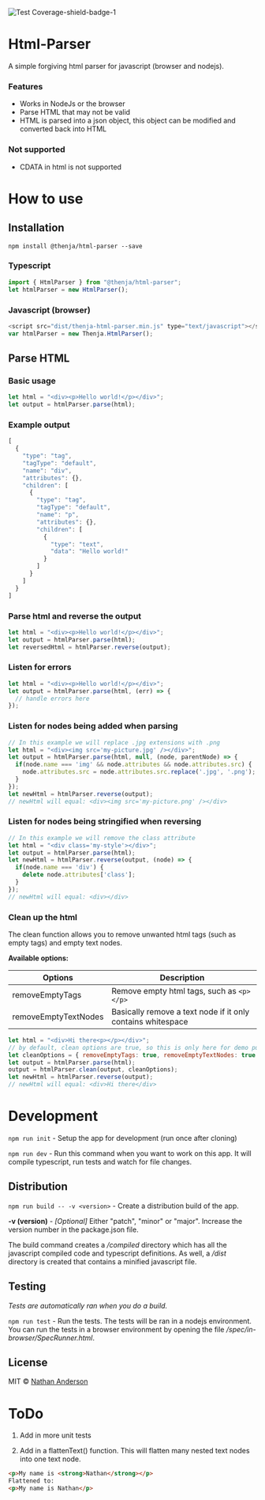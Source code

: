 ![Test Coverage-shield-badge-1](https://img.shields.io/badge/Test%20Coverage-96.44%25-brightgreen.svg)

# Html-Parser

A simple forgiving html parser for javascript (browser and nodejs). 

### Features

* Works in NodeJs or the browser
* Parse HTML that may not be valid
* HTML is parsed into a json object, this object can be modified and converted
back into HTML

### Not supported

* CDATA in html is not supported

# How to use

## Installation

``npm install @thenja/html-parser --save``

### Typescript

```javascript
import { HtmlParser } from "@thenja/html-parser";
let htmlParser = new HtmlParser();
```

### Javascript (browser)

```javascript
<script src="dist/thenja-html-parser.min.js" type="text/javascript"></script>
var htmlParser = new Thenja.HtmlParser();
```

## Parse HTML

### Basic usage

```javascript
let html = "<div><p>Hello world!</p></div>";
let output = htmlParser.parse(html);
```

### Example output

```javascript
[
  {
    "type": "tag",
    "tagType": "default",
    "name": "div",
    "attributes": {},
    "children": [
      {
        "type": "tag",
        "tagType": "default",
        "name": "p",
        "attributes": {},
        "children": [
          {
            "type": "text",
            "data": "Hello world!"
          }
        ]
      }
    ]
  }
]
```

### Parse html and reverse the output

```javascript
let html = "<div><p>Hello world!</p></div>";
let output = htmlParser.parse(html);
let reversedHtml = htmlParser.reverse(output);
```

### Listen for errors

```javascript
let html = "<div><p>Hello world!</p></div>";
let output = htmlParser.parse(html, (err) => {
  // handle errors here
});
```

### Listen for nodes being added when parsing

```javascript
// In this example we will replace .jpg extensions with .png
let html = "<div><img src='my-picture.jpg' /></div>";
let output = htmlParser.parse(html, null, (node, parentNode) => {
  if(node.name === 'img' && node.attributes && node.attributes.src) {
    node.attributes.src = node.attributes.src.replace('.jpg', '.png');
  }
});
let newHtml = htmlParser.reverse(output);
// newHtml will equal: <div><img src='my-picture.png' /></div>
```

### Listen for nodes being stringified when reversing

```javascript
// In this example we will remove the class attribute
let html = "<div class='my-style'></div>";
let output = htmlParser.parse(html);
let newHtml = htmlParser.reverse(output, (node) => {
  if(node.name === 'div') {
    delete node.attributes['class'];
  }
});
// newHtml will equal: <div></div>
```

### Clean up the html

The clean function allows you to remove unwanted html tags (such as empty tags) and empty text nodes.

__Available options:__

|Options|Description|
|-------|-----------|
|removeEmptyTags|Remove empty html tags, such as ``<p></p>``|
|removeEmptyTextNodes|Basically remove a text node if it only contains whitespace|


```javascript
let html = "<div>Hi there<p></p></div>";
// by default, clean options are true, so this is only here for demo purposes
let cleanOptions = { removeEmptyTags: true, removeEmptyTextNodes: true };
let output = htmlParser.parse(html);
output = htmlParser.clean(output, cleanOptions);
let newHtml = htmlParser.reverse(output);
// newHtml will equal: <div>Hi there</div>
```

# Development

``npm run init`` - Setup the app for development (run once after cloning)

``npm run dev`` - Run this command when you want to work on this app. It will
compile typescript, run tests and watch for file changes.

## Distribution

``npm run build -- -v <version>`` - Create a distribution build of the app.

__-v (version)__ - _[Optional]_ Either "patch", "minor" or "major". Increase
the version number in the package.json file.

The build command creates a _/compiled_ directory which has all the javascript
compiled code and typescript definitions. As well, a _/dist_ directory is 
created that contains a minified javascript file.

## Testing

_Tests are automatically ran when you do a build._

``npm run test`` - Run the tests. The tests will be ran in a nodejs environment.
You can run the tests in a browser environment by opening the file 
_/spec/in-browser/SpecRunner.html_.


## License

MIT © [Nathan Anderson](https://github.com/nathan-andosen)

# ToDo

1. Add in more unit tests

2. Add in a flattenText() function. This will flatten many nested text nodes into one text node.

```html
<p>My name is <strong>Nathan</strong></p>
Flattened to:
<p>My name is Nathan</p>
```